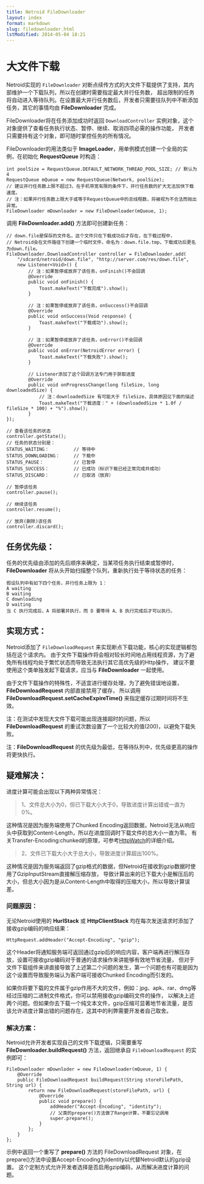 ```yaml
---
title: Netroid FileDownloader
layout: index
format: markdown
slug: filedownloader.html
lstModified: 2014-05-04 18:21
---
```


# 大文件下载

Netroid实现的 `FileDownloader` 对断点续传方式的大文件下载提供了支持，其内部维护一个下载队列，所以在创建时需要指定最大并行任务数，
超出限制的任务将自动进入等待队列。在设置最大并行任务数后，开发者只需要往队列中不断添加任务，其它的事情均由 **FileDownloader** 完成。

FileDownloader将在任务添加成功时返回 `DownloadController` 实例对象，这个对象提供了查看任务执行状态、暂停、继续、取消四项必需的操作功能，
开发者只需要持有这个对象，即可随时掌控任务的所有情况。

FileDownloader的用法类似于 **ImageLoader**，用单例模式创建一个全局的实例，在初始化 **RequestQueue** 时构造：

    int poolSize = RequestQueue.DEFAULT_NETWORK_THREAD_POOL_SIZE; // 默认为4
    RequestQueue mQueue = new RequestQueue(Network, poolSize);
    // 建议并行任务数上限不超过3，在手机带宽有限的条件下，并行任务数的扩大无法加快下载速度。
    // 注：如果并行任务数上限大于或等于RequestQueue中的总线程数，将被视为不合法而抛出异常。
    FileDownloader mDownloader = new FileDownloader(mQueue, 1);

调用 **FileDownloader.add()** 方法即可创建新任务：

    // down.file是保存的文件名，这个文件只在下载成功后才存在，在下载过程中，
    // Netroid会在文件路径下创建一个临时文件，命名为：down.file.tmp，下载成功后更名为down.file。
    FileDownloader.DownloadController controller = FileDownloader.add(
        "/sdcard/netroid/down.file", "http://server.com/res/down.file",
        new Listener<Void>() {
            // 注：如果暂停或放弃了该任务，onFinish()不会回调
            @Override
            public void onFinish() {
                Toast.makeText("下载完成").show();
            }

            // 注：如果暂停或放弃了该任务，onSuccess()不会回调
            @Override
            public void onSuccess(Void response) {
                Toast.makeText("下载成功").show();
            }

            // 注：如果暂停或放弃了该任务，onError()不会回调
            @Override
            public void onError(NetroidError error) {
                Toast.makeText("下载失败").show();
            }

            // Listener添加了这个回调方法专门用于获取进度
            @Override
            public void onProgressChange(long fileSize, long downloadedSize) {
                // 注：downloadedSize 有可能大于 fileSize，具体原因见下面的描述
                Toast.makeText("下载进度：" + (downloadedSize * 1.0f / fileSize * 100) + "%").show();
            }
    });

    // 查看该任务的状态
    controller.getState();
    // 任务的状态分别是：
    STATUS_WAITING：         // 等待中
    STATUS_DOWNLOADING：     // 下载中
    STATUS_PAUSE：           // 已暂停
    STATUS_SUCCESS：         // 已成功（标识下载已经正常完成并成功）
    STATUS_DISCARD：         // 已取消（放弃）

    // 暂停该任务
    controller.pause();

    // 继续该任务
    controller.resume();

    // 放弃(删除)该任务
    controller.discard();

## 任务优先级：

任务的优先级由添加的先后顺序来确定，当某项任务执行结束或暂停时，**FileDownloader** 将从头开始扫描整个队列，重新执行处于等待状态的任务：

    假设队列中有如下四个任务，并行任务上限为 1：
    A waiting
    B waiting
    C downloading
    D waiting
    当 C 执行完成后，A 将部署并执行，而 D 要等待 A、B 执行完成后才可以执行。

## 实现方式：

Netroid添加了 `FileDownloadRequest` 来实现断点下载功能，核心的实现逻辑都包括在这个请求内。
由于文件下载操作将会相对较长时间地占用线程资源，为了避免所有线程均处于繁忙状态而导致无法执行其它高优先级的Http操作，
建议不要使用这个类单独发起下载请求，应当与 **FileDownloader** 一起使用。

由于文件下载操作的特殊性，不适宜进行缓存处理，为了避免错误地设置，**FileDownloadRequest** 内部直接禁用了缓存，
所以调用 **FileDownloadRequest.setCacheExpireTime()** 来指定缓存过期时间将不生效。

注：在测试中发现大文件下载可能出现连接超时的问题，所以 **FileDownloadRequest** 的重试次数设置了一个比较大的值(200)，以避免下载失败。

注：**FileDownloadRequest** 的优先级为最低，在等待队列中，优先级更高的操作将更快执行。

## 疑难解决：

进度计算可能会出现以下两种异常情况：

> 1、文件总大小为0，但已下载大小大于0，导致进度计算出错或一直为0%。

这种情况是因为服务端使用了Chunked Encoding返回数据，Netroid无法从响应头中获取到Content-Length，所以在进度回调时下载文件的总大小一直为零。
有关Transfer-Encoding:chunked的原理，可参考[HttpWatch](http://www.httpwatch.com/httpgallery/chunked/)的详细介绍。

> 2、文件已下载大小大于总大小，导致进度计算超出100%。

这种情况是因为服务端返回了gzip格式的数据，但Netroid在接收到gzip数据时使用了GzipInputStream直接解压缩存放，
导致计算出来的已下载大小是解压后的大小，但总大小因为是从Content-Length中取得的压缩大小，所以导致计算误差。

### 问题原因：

无论Netroid使用的 **HurlStack** 或 **HttpClientStack** 均在每次发送请求时添加了接收gzip编码的响应结果：

    HttpRequest.addHeader("Accept-Encoding", "gzip");

这个Header将通知服务端可返回通过gzip后的响应内容，客户端再进行解压存放，设置可接收gzip编码对于普通的请求操作来讲能够有效地节省流量，
但对于文件下载组件来讲直接导致了上述第二个问题的发生，第一个问题也有可能是因为这个设置而导致服务端认为客户端可接收Chunked Encoding而引发的。

如果你将要下载的文件属于gzip作用不大的文件，例如：jpg、apk、rar、dmg等经过压缩的二进制文件格式，你可以禁用接收gzip编码文件的操作，
以解决上述两个问题。但如果你去下载一个纯文本文件，gzip压缩可显著地节省流量，是否该允许进度计算出错的问题存在，这其中的利弊需要开发者自己取舍。

### 解决方案：

Netroid允许开发者实现自己的文件下载逻辑，只需要重写 **FileDownloader.buildRequest()** 方法，返回继承自 `FileDownloadRequest` 的实例即可：

    FileDownloader mDownloder = new FileDownloader(mQueue, 1) {
        @Override
        public FileDownloadRequest buildRequest(String storeFilePath, String url) {
            return new FileDownloadRequest(storeFilePath, url) {
                @Override
                public void prepare() {
                    addHeader("Accept-Encoding", "identity");
                    // 父类的prepare()方法做了Range计算，不要忘记调用
                    super.prepare();
                }
            };
        }
    };

示例中返回一个重写了 **prepare()** 方法的 FileDownloadRequest 对象，在prepare()方法中设置Accept-Encoding为identity以代替Netroid默认的gzip设置。
这个定制方式允许开发者选择是否启用gzip编码，从而解决进度计算的问题。
